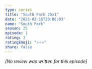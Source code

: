 ```yaml
---
type: series
title: "South Park 25x1"
date: "2022-02-16T20:08:03"
name: "South Park"
season: 25
episode: 1
rating: 3
ratingEmoji: "⭐️⭐️⭐️"
share: false
---
```


_[No review was written for this episode]_

